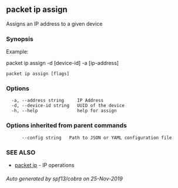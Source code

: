 ## packet ip assign

Assigns an IP address to a given device

### Synopsis

Example:

packet ip assign -d [device-id] -a [ip-address]

	

```
packet ip assign [flags]
```

### Options

```
  -a, --address string     IP Address
  -d, --device-id string   UUID of the device
  -h, --help               help for assign
```

### Options inherited from parent commands

```
      --config string   Path to JSON or YAML configuration file
```

### SEE ALSO

* [packet ip](packet_ip.md)	 - IP operations

###### Auto generated by spf13/cobra on 25-Nov-2019
